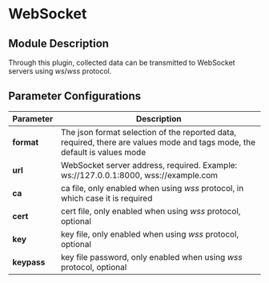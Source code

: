 # WebSocket

## Module Description

Through this plugin, collected data can be transmitted to WebSocket servers using *ws*/*wss* protocol.

## Parameter Configurations

| Parameter           | Description                                                  |
| ------------------- | ------------------------------------------------------------ |
| **format**          | The json format selection of the reported data, required, there are values mode and tags mode, the default is values mode |
| **url**             | WebSocket server address, required. Example: ws://127.0.0.1:8000, wss://example.com |
| **ca**              | ca file, only enabled when using *wss* protocol, in which case it is required       |
| **cert**            | cert file, only enabled when using *wss* protocol, optional                         |
| **key**             | key file, only enabled when using *wss* protocol, optional                          |
| **keypass**         | key file password, only enabled when using *wss* protocol, optional                 |
